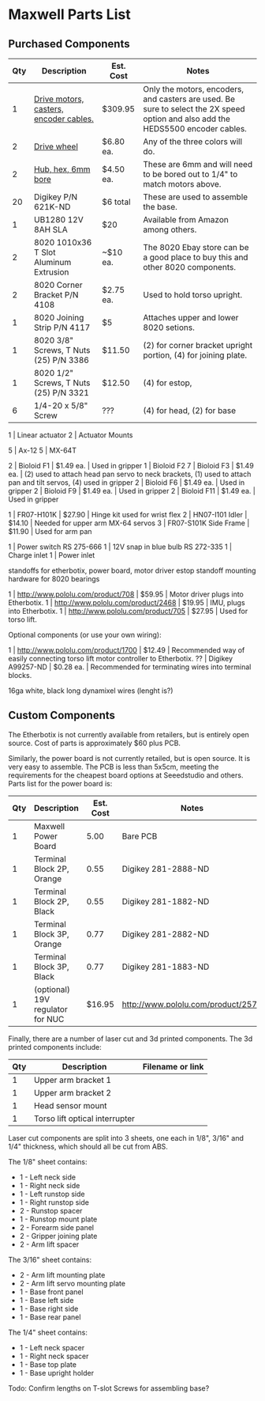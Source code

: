 # Maxwell Parts List

## Purchased Components

Qty | Description                        | Est. Cost | Notes
----|------------------------------------|-----------|-------
1   | [Drive motors, casters, encoder cables.](http://www.zagrosrobotics.com/shop/item.aspx?itemid=529) | $309.95 | Only the motors, encoders, and casters are used. Be sure to select the 2X speed option and also add the HEDS5500 encoder cables.
2   | [Drive wheel](http://banebots.com/c/WHB-HS4-498) | $6.80 ea. | Any of the three colors will do.
2   | [Hub, hex, 6mm bore](http://banebots.com/pc/WHB-HM-HS4-M6/T40H-SM62) | $4.50 ea. | These are 6mm and will need to be bored out to 1/4" to match motors above.
20  | Digikey P/N 621K-ND | $6 total | These are used to assemble the base.
1   | UB1280 12V 8AH SLA | $20 | Available from Amazon among others.
2   | 8020 1010x36 T Slot Aluminum Extrusion | ~$10 ea. | The 8020 Ebay store can be a good place to buy this and other 8020 components.
2   | 8020 Corner Bracket P/N 4108 | $2.75 ea. | Used to hold torso upright.
1   | 8020 Joining Strip P/N 4117 | $5 | Attaches upper and lower 8020 setions.
1   | 8020 3/8" Screws, T Nuts (25) P/N 3386 | $11.50 | (2) for corner bracket upright portion, (4) for joining plate.
1   | 8020 1/2" Screws, T Nuts (25) P/N 3321 | $12.50 | (4) for estop, 
6   | 1/4-20 x 5/8" Screw | ??? | (4) for head, (2) for base

1   | Linear actuator
2   | Actuator Mounts

5   | Ax-12
5   | MX-64T

2   | Bioloid F1 | $1.49 ea. | Used in gripper
1   | Bioloid F2
7   | Bioloid F3 | $1.49 ea. | (2) used to attach head pan servo to neck brackets, (1) used to attach pan and tilt servos, (4) used in gripper
2   | Bioloid F6 | $1.49 ea. | Used in gripper
2   | Bioloid F9 | $1.49 ea. | Used in gripper
2   | Bioloid F11 | $1.49 ea. | Used in gripper

1   | FR07-H101K | $27.90 | Hinge kit used for wrist flex
2   | HN07-I101 Idler | $14.10 | Needed for upper arm MX-64 servos
3   | FR07-S101K Side Frame | $11.90 | Used for arm pan


1   | Power switch RS 275-666
1   | 12V snap in blue bulb RS 272-335
1   | Charge inlet
1   | Power inlet

standoffs for etherbotix, power board, motor driver
estop standoff
mounting hardware for 
8020 bearings 

1   | http://www.pololu.com/product/708 | $59.95 | Motor driver plugs into Etherbotix.
1   | http://www.pololu.com/product/2468 | $19.95 | IMU, plugs into Etherbotix.
1   | http://www.pololu.com/product/705 | $27.95 | Used for torso lift.

Optional components (or use your own wiring):

1   | http://www.pololu.com/product/1700 | $12.49 | Recommended way of easily connecting torso lift motor controller to Etherbotix.
??  | Digikey A99257-ND | $0.28 ea. | Recommended for terminating wires into terminal blocks.

16ga white, black
long dynamixel wires (lenght is?)

## Custom Components

The Etherbotix is not currently available from retailers, but is entirely open source.
Cost of parts is approximately $60 plus PCB.

Similarly, the power board is not currently retailed, but is open source. It is very easy
to assemble. The PCB is less than 5x5cm, meeting the requirements for the cheapest
board options at Seeedstudio and others. Parts list for the power board is:

Qty | Description                        | Est. Cost | Notes
----|------------------------------------|-----------|-------
1   | Maxwell Power Board                | 5.00      | Bare PCB
1   | Terminal Block 2P, Orange          | 0.55      | Digikey 281-2888-ND
1   | Terminal Block 2P, Black           | 0.55      | Digikey 281-1882-ND
1   | Terminal Block 3P, Orange          | 0.77      | Digikey 281-2882-ND
1   | Terminal Block 3P, Black           | 0.77      | Digikey 281-1883-ND 
1   | (optional) 19V regulator for NUC   | $16.95    | http://www.pololu.com/product/2571

Finally, there are a number of laser cut and 3d printed components. The 3d printed
components include:

Qty | Description           | Filename or link
----|-----------------------|-------------------
1   | Upper arm bracket 1   |
1   | Upper arm bracket 2   |
1   | Head sensor mount     |
1   | Torso lift optical interrupter |

Laser cut components are split into 3 sheets, one each in 1/8", 3/16" and 1/4"
thickness, which should all be cut from ABS.

The 1/8" sheet contains:
 * 1 - Left neck side
 * 1 - Right neck side
 * 1 - Left runstop side
 * 1 - Right runstop side
 * 2 - Runstop spacer
 * 1 - Runstop mount plate
 * 2 - Forearm side panel
 * 2 - Gripper joining plate
 * 2 - Arm lift spacer

The 3/16" sheet contains:
 * 2 - Arm lift mounting plate
 * 2 - Arm lift servo mounting plate
 * 1 - Base front panel
 * 1 - Base left side
 * 1 - Base right side
 * 1 - Base rear panel

The 1/4" sheet contains:
 * 1 - Left neck spacer
 * 1 - Right neck spacer
 * 1 - Base top plate
 * 1 - Base upright holder



Todo:
 Confirm lengths on T-slot
 Screws for assembling base?

